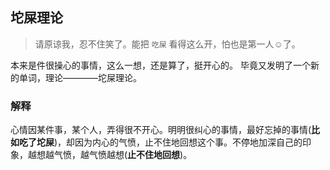 ## 坨屎理论

> 请原谅我，忍不住笑了。能把 `吃屎` 看得这么开，怕也是第一人☺了。

本来是件很操心的事情，这么一想，还是算了，挺开心的。
毕竟又发明了一个新的单词，理论————坨屎理论。

### 解释

心情因某件事，某个人，弄得很不开心。明明很纠心的事情，最好忘掉的事情(<b>比如吃了坨屎</b>)，却因为内心的气愤，止不住地回想这个事。不停地加深自己的印象，越想越气愤，越气愤越想(<b color=#DC143C >止不住地回想</b>)。

